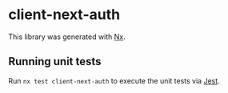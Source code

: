 # client-next-auth

This library was generated with [Nx](https://nx.dev).

## Running unit tests

Run `nx test client-next-auth` to execute the unit tests via [Jest](https://jestjs.io).
